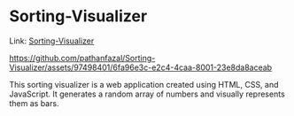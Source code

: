 # Sorting-Visualizer

Link: [Sorting-Visualizer](https://pathanfazal.github.io/Sorting-Visualizer/)

https://github.com/pathanfazal/Sorting-Visualizer/assets/97498401/6fa96e3c-e2c4-4caa-8001-23e8da8aceab

This sorting visualizer is a web application created using HTML, CSS, and JavaScript. It generates a random array of numbers and visually represents them as bars. 
